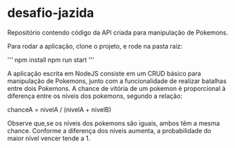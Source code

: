 # desafio-jazida
Repositório contendo código da API criada para manipulação de Pokemons.

Para rodar a aplicação, clone o projeto, e rode na pasta raíz:

'''
npm install
npm run start
'''


A aplicação escrita em NodeJS consiste em um CRUD básico para manipulação de Pokemons, junto com a funcionalidade de realizar batalhas entre dois Pokemons. A chance de vitória de um pokemon é proporcional à diferença entre os níveis dos pokemons, segundo a relação:

chanceA = nivelA / (nivelA + nivelB)

Observe que,se os níveis dos pokemons são iguais, ambos têm a mesma chance. Conforme a diferença dos níveis aumenta, a probabilidade do maior nível vencer tende a 1.
